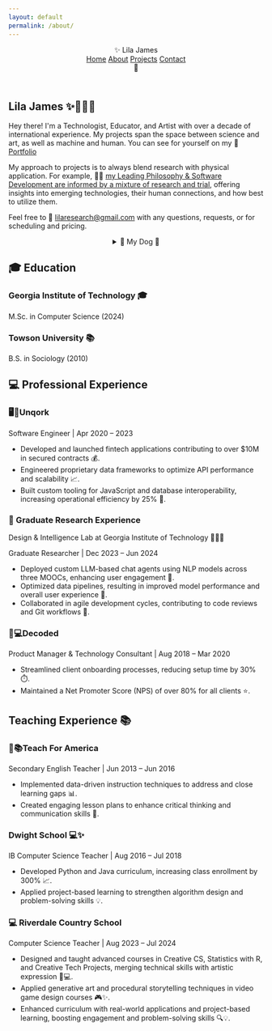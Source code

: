 ```yaml
---
layout: default
permalink: /about/
---
```


<head>
  <link rel="stylesheet" href="../assets/css/styles.css">
</head>

<header class="navbar">
  <div class="logo">✨ Lila James</div>
  <nav id="nav-links" class="nav-links">
    <a href="/">Home</a>
    <a href="/about/">About</a>
    <a href="/projects/">Projects</a>
    <a href="/contact/">Contact</a>
  </nav>
  <div class="hamburger" onclick="toggleMenu()">🍔</div>
</header>
<body class='cats'>
  <section class="step">
    <div class="container">
      <div class="header">
   <h1>Lila James <span class="emoji">✨👩‍💻🌙</span></h1>

<p>Hey there! I'm a Technologist, Educator, and Artist with over a decade of international experience. My projects span the space between science and art, as well as machine and human. You can see for yourself on my 🎨 <a href="https://github.com/LilaShiba" target="_blank">Portfolio</a>

<p>My approach to projects is to always blend research with physical application. For example, 🧑‍🏫 <a href="https://github.com/LilaShiba/SND_Agents/blob/main/Lila%20Jame%20Final%20Paper.pdf" target="_blank">my Leading Philosophy & Software Development are informed by a mixture of research and trial</a>, offering insights into emerging technologies, their human connections, and how best to utilize them.</p>

<p>Feel free to 📧 <a href="mailto:lilaresearch@gmail.com">lilaresearch@gmail.com</a> with any questions, requests, or for scheduling and pricing.</p>
<details style = 'text-align: center' >
  <summary>🐶 My Dog 🐶</summary>
  <p class='shimmer-text'> Say hi to Estelle</p>
  <img src="../assets/imgs/estelle.jpg" 
       alt="Estelle" 
       style="max-width: 75%; height: auto;" />
</details>
      </div>
    </div>
  </section>


  <section class="step">
    <div class="container">
      <div class="section-header">
        <h2>🎓 Education</h2>
      </div>
      <div class="content">
        <h3>Georgia Institute of Technology <span class="emoji">🎓</span></h3>
        <p>M.Sc. in Computer Science (2024)</p>
        <h3>Towson University <span class="emoji">📚</span></h3>
        <p>B.S. in Sociology (2010)</p>
      </div>
    </div>
  </section>

  <section class="section">
    <div class="container">
      <div class="section-header">
        <h2>💻 Professional Experience</h2>
      </div>
      <div class="step glow-hover">
        <h3><span class="emoji">🖥️🌙</span>Unqork</h3>
        <p>Software Engineer | Apr 2020 – 2023</p>
        <ul>
          <li>Developed and launched fintech applications contributing to over $10M in secured contracts 💰.</li>
          <li>Engineered proprietary data frameworks to optimize API performance and scalability 📈.</li>
          <li>Built custom tooling for JavaScript and database interoperability, increasing operational efficiency by 25% 🔧.</li>
        </ul>
      </div>
    </div>
  </section>

  <section class="step glow-hover">
    <div class="container">
      <h3>🔬 Graduate Research Experience</h3>
      <p>Design & Intelligence Lab at Georgia Institute of Technology <span class="emoji">🧑‍💻✨</span></p>
      <p>Graduate Researcher | Dec 2023 – Jun 2024</p>
      <ul>
        <li>Deployed custom LLM-based chat agents using NLP models across three MOOCs, enhancing user engagement 💬.</li>
        <li>Optimized data pipelines, resulting in improved model performance and overall user experience 🚀.</li>
        <li>Collaborated in agile development cycles, contributing to code reviews and Git workflows 🔄.</li>
      </ul>
    </div>
  </section>

  <section class="step glow-hover">
    <div class="container">
      <h3><span class="emoji">🔮💻</span>Decoded </h3>
      <p>Product Manager & Technology Consultant | Aug 2018 – Mar 2020</p>
      <ul>
        <li>Streamlined client onboarding processes, reducing setup time by 30% ⏱️.</li>
        <li>Maintained a Net Promoter Score (NPS) of over 80% for all clients ⭐.</li>
      </ul>
    </div>
  </section>

  <section class="section">
    <div class="section-header">
      <h2>Teaching Experience 📚</h2>
    </div>
    <div class="step glow-hover">
      <h3><span class="emoji">🌸📚</span>Teach For America </h3>
      <p>Secondary English Teacher | Jun 2013 – Jun 2016</p>
      <ul>
        <li>Implemented data-driven instruction techniques to address and close learning gaps 📊.</li>
        <li>Created engaging lesson plans to enhance critical thinking and communication skills 📝.</li>
      </ul>
    </div>
    <div class="step glow-hover">
      <h3>Dwight School <span class="emoji">💻✨</span></h3>
      <p>IB Computer Science Teacher | Aug 2016 – Jul 2018</p>
      <ul>
        <li>Developed Python and Java curriculum, increasing class enrollment by 300% 📈.</li>
        <li>Applied project-based learning to strengthen algorithm design and problem-solving skills 💡.</li>
      </ul>
    </div>
  </section>

  <section class="step glow-hover">
        <h3>💻 Riverdale Country School</h3>
        <p>Computer Science Teacher | Aug 2023 – Jul 2024</p>
        <ul>
          <li>Designed and taught advanced courses in Creative CS, Statistics with R, and Creative Tech Projects, merging technical skills with artistic expression 🎨💻.</li>
          <li>Applied generative art and procedural storytelling techniques in video game design courses 🎮✨.</li>
          <li>Enhanced curriculum with real-world applications and project-based learning, boosting engagement and problem-solving skills 🔍💡.</li>
        </ul>
  </section>


  <script src="assets/js/cats.js"></script>
  <script src="assets/js/mouse.js"></script>
  <script src="assets/js/confetti.js"></script>
  <script src="assets/js/expandEffect.js"></script>
</body>
